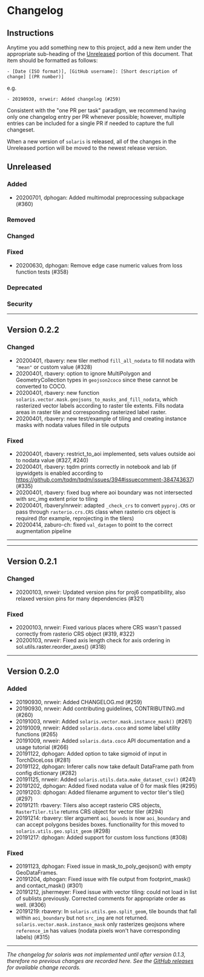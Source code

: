 # Changelog

## Instructions

Anytime you add something new to this project, add a new item under the appropriate sub-heading of the [Unreleased](#unreleased) portion of this document. That item should be formatted as follows:
```
- [Date (ISO format)], [GitHub username]: [Short description of change] [(PR number)]
```
e.g.
```
- 20190930, nrweir: Added changelog (#259)
```
Consistent with the "one PR per task" paradigm, we recommend having only one changelog entry per PR whenever possible; however, multiple entries can be included for a single PR if needed to capture the full changeset.

When a new version of `solaris` is released, all of the changes in the Unreleased portion will be moved to the newest release version.

## Unreleased

### Added
- 20200701, dphogan: Added multimodal preprocessing subpackage (#360)
### Removed
### Changed
### Fixed
- 20200630, dphogan: Remove edge case numeric values from loss function tests (#358)
### Deprecated
### Security

---

## Version 0.2.2

### Changed
- 20200401, rbavery: new tiler method `fill_all_nodata` to fill nodata with `"mean"` or custom value (#328)
- 20200401, rbavery: option to ignore MultiPolygon and GeometryCollection types in `geojson2coco` since these cannot be converted to COCO.
- 20200401, rbavery: new function `solaris.vector.mask.geojsons_to_masks_and_fill_nodata`, which rasterized vector labels according to raster tile extents. Fills nodata areas in raster tile and corresponding rasterized label raster.
- 20200401, rbavery: new test/example of tiling and creating instance masks with nodata values filled in tile outputs

### Fixed
- 20200401, rbavery: restrict_to_aoi implemented, sets values outside aoi to nodata value (#327, #240)
- 20200401, rbavery: tqdm prints correctly in notebook and lab (if ipywidgets is enabled according to https://github.com/tqdm/tqdm/issues/394#issuecomment-384743637) (#335)
- 20200401, rbavery: fixed bug where aoi boundary was not intersected with src_img extent prior to tiling
- 20200401, rbavery/nrweir: adapted `_check_crs` to convert `pyproj.CRS` or pass through `rasterio.crs.CRS` class when rasterio crs object is required (for example, reprojecting in the tilers)
- 20200414, zaburo-ch: fixed `val_datagen` to point to the correct augmentation pipeline
---

---

## Version 0.2.1

### Changed
- 20200103, nrweir: Updated version pins for proj6 compatibility, also relaxed version pins for many dependencies (#321)
### Fixed
- 20200103, nrweir: Fixed various places where CRS wasn't passed correctly from rasterio CRS object (#319, #322)
- 20200103, nrweir: Fixed axis length check for axis ordering in sol.utils.raster.reorder_axes() (#318)

---

## Version 0.2.0

### Added
- 20190930, nrweir: Added CHANGELOG.md (#259)
- 20190930, nrweir: Add contributing guidelines, CONTRIBUTING.md (#260)
- 20191003, nrweir: Added `solaris.vector.mask.instance_mask()` (#261)
- 20191009, nrweir: Added `solaris.data.coco` and some label utility functions (#265)
- 20191009, nrweir: Added `solaris.data.coco` API documentation and a usage tutorial (#266)
- 20191122, dphogan: Added option to take sigmoid of input in TorchDiceLoss (#281)
- 20191122, dphogan: Inferer calls now take default DataFrame path from config dictionary (#282)
- 20191125, nrweir: Added `solaris.utils.data.make_dataset_csv()` (#241)
- 20191202, dphogan: Added fixed nodata value of 0 for mask files (#295)
- 20191203: dphogan: Added filename argument to vector tiler's tile() (#297)
- 20191211: rbavery: Tilers also accept rasterio CRS objects, `RasterTiler.tile` returns CRS object for vector tiler (#294)
- 20191214: rbavery: tiler argument `aoi_bounds` is now `aoi_boundary` and can accept polygons besides boxes. functionaility for this moved to `solaris.utils.geo.split_geom` (#298)
- 20191217: dphogan: Added support for custom loss functions (#308)

### Fixed
- 20191123, dphogan: Fixed issue in mask_to_poly_geojson() with empty GeoDataFrames.
- 20191204, dphogan: Fixed issue with file output from footprint_mask() and contact_mask() (#301)
- 20191212, jshermeyer: Fixed issue with vector tiling: could not load in list of sublists previously. Corrected comments for appropriate order as well. (#306)
- 20191219: rbavery: In `solaris.utils.geo.split_geom`, tile bounds that fall within `aoi_boundary` but not `src_img` are not returned. `solaris.vector.mask.instance_mask` only rasterizes geojsons where `reference_im` has values (nodata pixels won't have corresponding labels) (#315)


---
_The changelog for solaris was not implemented until after version 0.1.3, therefore no previous changes are recorded here. See the [GitHub releases](https://github.com/CosmiQ/solaris/releases) for available change records._
